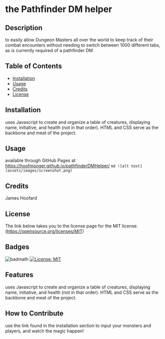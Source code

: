 # the Pathfinder DM helper
  ## Description
 to easily allow Dungeon Masters all over the world to keep track of their combat encounters without needing to switch between 1000 different tabs, as is currently required of a pathfinder DM
  ## Table of Contents
  
  - [Installation](#installation)
  - [Usage](#usage)
  - [Credits](#credits)
  - [License](#licenseTitle)
  ## Installation
  uses Javascript to create and organize a table of creatures, displaying name, initiative, and health (not in that order). HTML and CSS serve as the backbone and meat of the project. 
  ## Usage
  available through GitHub Pages at https://hoofmonger.github.io/pathfinderDMHelper/
      ```md
      ![alt text](assets/images/screenshot.png)
      ```
  ## Credits
  James Hoofard
  ## License
  The link below takes you to the license page for the MIT license.
  (https://opensource.org/licenses/MIT)
  
  ## Badges
  ![badmath](https://img.shields.io/github/languages/top/nielsenjared/badmath)
  [![License: MIT](https://img.shields.io/badge/License-MIT-yellow.svg)](https://opensource.org/licenses/MIT)
  ## Features
 uses Javascript to create and organize a table of creatures, displaying name, initiative, and health (not in that order). HTML and CSS serve as the backbone and meat of the project. 
  ## How to Contribute
  use the link found in the installation section to input your monsters and players, and watch the magic happen!


